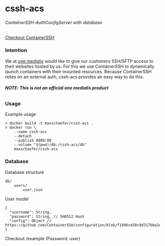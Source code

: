 # cssh-acs
###### ContainerSSH-AuthConfigServer with database

[Checkout ContainerSSH](https://github.com/ContainerSSH/ContainerSSH)

### Intention

We at [one medialis](https://medialis.one) would like to give our customers SSH/SFTP access to their websites hosted by us.
For this we use ContainerSSH to dynamically launch containers with their mounted resources.
Because ContainerSSH relies on an external auth, cssh-acs provides an easy way to do this.

###### ***NOTE: This is not an official one medialis product***

### Usage

Example usage
```shell
> docker build -t maxschaefer/cssh-acs .
> docker run \
    --name cssh-acs
    --detach
    --publish 8080:80
    --volume "$(pwd)/db:/cssh-acs/db"
    maxschaefer/cssh-acs
```

### Database

Database structure
```
db/
    users/
        user.json    
```

User model
```
{
  "username": String,
  "password": String, // SHA512 Hash
  "config": Object // https://github.com/ContainerSSH/configuration/blob/f1696ce58c9d317bba1eb8afa250f678efdbb487/appconfig.go#L19
}
```
Checkout /example (Password: user)

